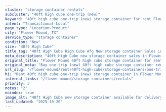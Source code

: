 ```yaml
---
cluster: "storage container rentals"
subcluster: "40ft high cube one-trip (new)"
keyword: "40ft high cube one-trip (new) storage container for rent Flower Mound, TX"
intent: "Transactional-Local"
page_type: "Location-Product"
city: "Flower Mound, TX"
service_type: "storage container"
condition: "New"
size: "40ft High Cube"
title_tag: "40ft High Cube High Cube Afg New storage container Sales in Flower Mound | LC Container"
meta_description: "40ft High Cube new storage container sales in Flower Mound. High cube containers with extra height. Fast delivery, competitive pricing. Serving storage containers area. Quote ID: KV9. Call (214) 524-4168 for your free quote today."
original_title: "Flower Mound 40ft high cube storage container for rent | LC"
original_meta: "Buy one-trip (new) 40ft high cube storage container rent with local delivery in Flower Mound, TX. LC Container — local Since 2003. Request a fast quote today."
url_slug: "/flower-mound/rent/40ft-high-cube/storage-containers/one-trip-new"
h1: "Rent 40ft high cube one-trip (new) storage container in Flower Mound"
internal_links: "/flower-mound/storage-containers/rentals"
priority: 3
notes: "2"
noindex: true
image_alt: "40ft High Cube new storage container available for delivery in Flower Mound"
last_updated: "2025-10-20"
---
```


<!-- TODO: Add unique city/inventory copy, images, and internal links here. -->
